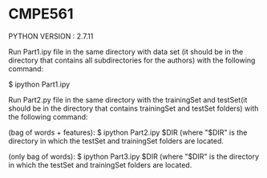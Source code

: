# CMPE561

PYTHON VERSION : 2.7.11

Run Part1.ipy file in the same directory with data set (it should be in the directory that contains all subdirectories for the authors) with the following command:

$ ipython Part1.ipy


Run Part2.py file in the same directory with the trainingSet and testSet(it should be in the directory that contains trainingSet and testSet folders) with the following command:

(bag of words + features):
$ ipython Part2.ipy $DIR
(where "$DIR" is the directory in which the testSet and trainingSet folders are located.

(only bag of words):
$ ipython Part3.ipy $DIR
(where "$DIR" is the directory in which the testSet and trainingSet folders are located.

